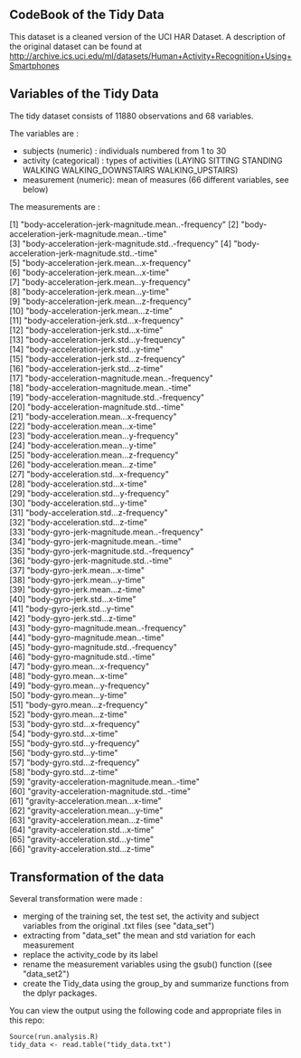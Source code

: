 ## CodeBook of the Tidy Data

This dataset is a cleaned version of the UCI HAR Dataset. A description of the original dataset can be found at http://archive.ics.uci.edu/ml/datasets/Human+Activity+Recognition+Using+Smartphones

## Variables of the Tidy Data

The tidy dataset consists of 11880 observations and 68 variables.

The variables are :

- subjects (numeric) : individuals numbered from 1 to 30
- activity (categorical) : types of activities (LAYING SITTING STANDING WALKING WALKING_DOWNSTAIRS WALKING_UPSTAIRS)
- measurement (numeric): mean of measures (66 different variables, see below)

The measurements are :

 [1] "body-acceleration-jerk-magnitude.mean..-frequency"
 [2] "body-acceleration-jerk-magnitude.mean..-time"     
 [3] "body-acceleration-jerk-magnitude.std..-frequency" 
 [4] "body-acceleration-jerk-magnitude.std..-time"      
 [5] "body-acceleration-jerk.mean...x-frequency"        
 [6] "body-acceleration-jerk.mean...x-time"             
 [7] "body-acceleration-jerk.mean...y-frequency"        
 [8] "body-acceleration-jerk.mean...y-time"             
 [9] "body-acceleration-jerk.mean...z-frequency"        
[10] "body-acceleration-jerk.mean...z-time"             
[11] "body-acceleration-jerk.std...x-frequency"         
[12] "body-acceleration-jerk.std...x-time"              
[13] "body-acceleration-jerk.std...y-frequency"         
[14] "body-acceleration-jerk.std...y-time"              
[15] "body-acceleration-jerk.std...z-frequency"         
[16] "body-acceleration-jerk.std...z-time"              
[17] "body-acceleration-magnitude.mean..-frequency"     
[18] "body-acceleration-magnitude.mean..-time"          
[19] "body-acceleration-magnitude.std..-frequency"      
[20] "body-acceleration-magnitude.std..-time"           
[21] "body-acceleration.mean...x-frequency"             
[22] "body-acceleration.mean...x-time"                  
[23] "body-acceleration.mean...y-frequency"             
[24] "body-acceleration.mean...y-time"                  
[25] "body-acceleration.mean...z-frequency"             
[26] "body-acceleration.mean...z-time"                  
[27] "body-acceleration.std...x-frequency"              
[28] "body-acceleration.std...x-time"                   
[29] "body-acceleration.std...y-frequency"              
[30] "body-acceleration.std...y-time"                   
[31] "body-acceleration.std...z-frequency"              
[32] "body-acceleration.std...z-time"                   
[33] "body-gyro-jerk-magnitude.mean..-frequency"        
[34] "body-gyro-jerk-magnitude.mean..-time"             
[35] "body-gyro-jerk-magnitude.std..-frequency"         
[36] "body-gyro-jerk-magnitude.std..-time"              
[37] "body-gyro-jerk.mean...x-time"                     
[38] "body-gyro-jerk.mean...y-time"                     
[39] "body-gyro-jerk.mean...z-time"                     
[40] "body-gyro-jerk.std...x-time"                      
[41] "body-gyro-jerk.std...y-time"                      
[42] "body-gyro-jerk.std...z-time"                      
[43] "body-gyro-magnitude.mean..-frequency"             
[44] "body-gyro-magnitude.mean..-time"                  
[45] "body-gyro-magnitude.std..-frequency"              
[46] "body-gyro-magnitude.std..-time"                   
[47] "body-gyro.mean...x-frequency"                     
[48] "body-gyro.mean...x-time"                          
[49] "body-gyro.mean...y-frequency"                     
[50] "body-gyro.mean...y-time"                          
[51] "body-gyro.mean...z-frequency"                     
[52] "body-gyro.mean...z-time"                          
[53] "body-gyro.std...x-frequency"                      
[54] "body-gyro.std...x-time"                           
[55] "body-gyro.std...y-frequency"                      
[56] "body-gyro.std...y-time"                           
[57] "body-gyro.std...z-frequency"                      
[58] "body-gyro.std...z-time"                           
[59] "gravity-acceleration-magnitude.mean..-time"       
[60] "gravity-acceleration-magnitude.std..-time"        
[61] "gravity-acceleration.mean...x-time"               
[62] "gravity-acceleration.mean...y-time"               
[63] "gravity-acceleration.mean...z-time"               
[64] "gravity-acceleration.std...x-time"                
[65] "gravity-acceleration.std...y-time"                
[66] "gravity-acceleration.std...z-time" 

## Transformation of the data

Several transformation were made :

- merging of the training set, the test set, the activity and subject variables from the original .txt files (see "data_set")
- extracting from "data_set" the mean and std variation for each measurement 
- replace the activity_code by its label
- rename the measurement variables using the gsub() function ((see "data_set2")
- create the Tidy_data using the group_by and summarize functions from the dplyr packages.
 
You can view the output using the following code and appropriate files in this repo:
``` 
Source(run.analysis.R)
tidy_data <- read.table("tidy_data.txt")
```


